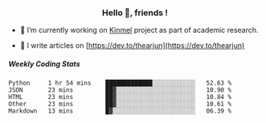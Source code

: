 <h3 align="center">Hello 👋, friends !</h3>

- 🔭 I’m currently working on [Kinmel](https://github.com/thearjun/kinmel) project as part of academic research.

- 📝 I write articles on [https://dev.to/thearjun](https://dev.to/thearjun)


##### Weekly Coding Stats
<!--START_SECTION:waka-->
```text
Python     1 hr 54 mins    █████████████░░░░░░░░░░░░   52.63 % 
JSON       23 mins         ██▓░░░░░░░░░░░░░░░░░░░░░░   10.90 % 
HTML       23 mins         ██▓░░░░░░░░░░░░░░░░░░░░░░   10.84 % 
Other      23 mins         ██▓░░░░░░░░░░░░░░░░░░░░░░   10.61 % 
Markdown   13 mins         █▓░░░░░░░░░░░░░░░░░░░░░░░   06.39 % 
```
<!--END_SECTION:waka-->

